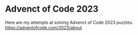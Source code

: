# Advenct of Code 2023

Here are my attempts at solving Advenct of Code 2023 puzzles.
https://adventofcode.com/2023/about
